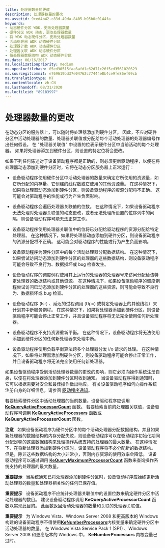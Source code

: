 ```yaml
---
title: 处理器数量的更改
description: 处理器数量的更改
ms.assetid: 9ced4b42-c83d-49da-8405-b95b0c0144fa
keywords:
- 动态硬件分区 WDK，更改处理器数量
- 硬件分区 WDK 动态，更改处理器数量
- 将 WDK 动态硬件分区，更改处理器数量
- 活动处理器 WDK 动态硬件分区
- 处理器计数 WDK 动态硬件分区
- 处理器关联 WDK 动态硬件分区
- 每处理器数据结构 WDK 动态硬件分区
ms.date: 06/16/2017
ms.localizationpriority: medium
ms.openlocfilehash: 05ed90515faa6afd1e62d71c26f5ed3561020623
ms.sourcegitcommit: e769619bd37e04762c77444e8b4ce9fe86ef09cb
ms.translationtype: MT
ms.contentlocale: zh-CN
ms.lasthandoff: 08/31/2020
ms.locfileid: "89183997"
---
```

# <a name="changes-to-the-number-of-processors"></a>处理器数量的更改


在动态分区的服务器上，可以随时将处理器添加到硬件分区。 因此，不应对硬件分区中活动处理器的数量、处理器关联值或分配给每个活动处理器的处理器编号作出任何假设。 在 "处理器关联值" 中设置的位表示硬件分区中当前活动的每个处理器。 如果将处理器添加到硬件分区，则设置的特定位将会更改。

如果下列任何陈述对于设备驱动程序都是正确的，则必须更新驱动程序，以便在将处理器动态添加到硬件分区时，它将在动态分区服务器上正常运行：

-   设备驱动程序使用硬件分区中活动处理器的数量来确定它所使用的资源量，如它所分配的内存量、它创建的线程数或它使用的其他资源量。 在这种情况下，如果将处理器动态添加到硬件分区，则设备驱动程序的资源分配将不正确。 这可能会对驱动程序的性能或行为产生负面影响。

-   设备驱动程序会遍历处理器关联值的位数。 在这种情况下，如果设备驱动程序无法处理对处理器关联值的动态更改，或者无法处理所设置的位序列中的间隔，则设备驱动程序可能无法正常工作。

-   设备驱动程序使用处理器关联值中的位将已分配给驱动程序的资源分配给特定处理器。 在这种情况下，如果将处理器动态添加到硬件分区，则设备驱动程序的资源分配将不正确。 这可能会对驱动程序的性能或行为产生负面影响。

-   设备驱动程序为硬件分区中的每个活动处理器分配数据结构。 在这种情况下，如果尝试访问动态添加到硬件分区的处理器的这些数据结构，则设备驱动程序可能会导致不良行为、数据损坏或 bug 检查发生。

-   设备驱动程序的调度例程使用其上运行的处理器的处理器号来访问分配给该特定处理器的数据结构或其他资源。 在这种情况下，如果设备驱动程序的调度例程尝试访问已动态添加到硬件分区的处理器的这些资源，则可能会导致不良行为、数据损坏或 bug 检查。

-   设备驱动程序 (Isr) 、延迟的过程调用 (Dpc) 或特定处理器上的其他线程）来计划其中断服务例程。 在这种情况下，如果将处理器添加到硬件分区，则设备驱动程序可能会停止正常工作，并且设备驱动程序将无法完全使用任何新处理器。

-   设备驱动程序不支持资源重新平衡。 在这种情况下，设备驱动程序将无法使用添加到硬件分区的任何新处理器来处理中断。

-   设备驱动程序使用负载平衡算法跨多个处理器分发 i/o 请求的处理。 在这种情况下，如果将处理器添加到硬件分区，则设备驱动程序可能会停止正常工作，并且设备驱动程序将无法完全使用任何新处理器。

如果设备驱动程序受到活动处理器数量的更改的影响，则它必须向操作系统注册自身，以便在将处理器添加到硬件分区时收到通知。 当设备驱动程序得到通知时，它可以根据需要对安全和最佳操作做出响应。 有关设备驱动程序如何向操作系统注册自身的详细信息，请参阅 [驱动程序通知](driver-notification.md)。

若要检索硬件分区中活动处理器的当前数量，设备驱动程序应调用 [**KeQueryActiveProcessorCount**](/windows-hardware/drivers/ddi/wdm/nf-wdm-kequeryactiveprocessorcount) 函数。 若要检索当前的处理器关联值，设备驱动程序可调用 [**KeQueryActiveProcessors**](/windows-hardware/drivers/ddi/wdm/nf-wdm-kequeryactiveprocessors) 函数或 **KeQueryActiveProcessorCount** 函数。

**注意**   如果设备驱动程序为硬件分区中的每个活动处理器分配数据结构，并且如果新处理器的数据结构的内存分配失败，则设备驱动程序可以在驱动程序初始化期间分配足够的这些数据结构来处理操作系统支持的处理器的最大数量。 在这种情况下，在将新处理器添加到硬件分区时，设备驱动程序将不必分配新的数据结构。 但是，除非这些数据结构的大小非常小，否则内存资源的使用效率会降低。 设备驱动程序可以通过调用 [**KeQueryMaximumProcessorCount**](/windows-hardware/drivers/ddi/wdm/nf-wdm-kequerymaximumprocessorcount) 函数来查询操作系统支持的处理器的最大数量。

 

**重要提示**   当系统通知已将处理器添加到硬件分区时，设备驱动程序应始终更新活动处理器的数量和处理器相关性的任何已保存值。

 

**重要提示**   设备驱动程序不应统计处理器关联值中的设置位数来确定硬件分区中活动处理器的数目。 建议设备驱动程序调用 **KeQueryActiveProcessorCount** 函数以实现此目的。 此函数返回活动处理器的数量和关联的处理器关联值。

 

**重要提示**   为 Windows Vista、Windows Server 2008 和更高版本的 Windows 构建的设备驱动程序不得使用[**KeNumberProcessors**](/windows-hardware/drivers/ddi/wdm/nf-wdm-kequeryactiveprocessors)内核变量来确定硬件分区中活动处理器的数量。 在 Windows Vista Service Pack 1 (SP1) 、Windows Server 2008 和更高版本的 Windows 中， **KeNumberProcessors** 内核变量已过时。

 

 

